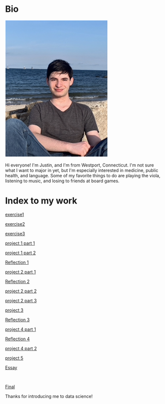 # Bio

![self](selfself.png)

Hi everyone! I'm Justin, and I'm from Westport, Connecticut. I'm not sure what I want to major in yet, but I'm especially interested in medicine, public health, and language. Some of my favorite things to do are playing the viola, listening to music, and losing to friends at board games.


# Index to my work

[exercise1](practice1.md)


[exercise2](practice2.md)


[exercise3](practice3.md)


[project 1 part 1](sep6.md)


[project 1 part 2](sep11.md)


[Reflection 1](rfl.md)


[project 2 part 1](sep22.md)


[Reflection 2](refl2.md)


[project 2 part 2](oct1.md)


[project 2 part 3](oct4.md)


[project 3](oct9.md)


[Reflection 3](refl3.md)


[project 4 part 1](oct26.md)


[Reflection 4](refl4.md)


[project 4 part 2](nov1.md)


[project 5](nov9.md)


[Essay](theend.md)

<br>

[Final](final.md)

Thanks for introducing me to data science!


